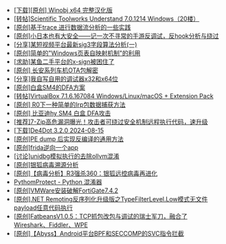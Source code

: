 + [[下载][原创]  Winobj x64 完整汉化版](https://bbs.kanxue.com/thread-285328.htm)
+ [[转帖]Scientific Toolworks Understand 7.0.1214 Windows（20楼）](https://bbs.kanxue.com/thread-280018.htm)
+ [[原创]基于trace 进行数据流分析的一些实践](https://bbs.kanxue.com/thread-285243.htm)
+ [[原创]小日本也有大安全——记一次不寻常的手游反调试，反hook分析与绕过](https://bbs.kanxue.com/thread-278113.htm)
+ [[分享]某短视频平台最新sig3字段算法分析(一)](https://bbs.kanxue.com/thread-285211.htm)
+ [[原创]简单的"Windows页表自映射机制"的利用](https://bbs.kanxue.com/thread-285332.htm)
+ [[求助]某鱼二手平台的x-sign被困住了](https://bbs.kanxue.com/thread-281880.htm)
+ [[原创]  长安系列车机OTA包解密](https://bbs.kanxue.com/thread-285256.htm)
+ [[分享]我自写自用的调试器x32和x64位](https://bbs.kanxue.com/thread-217252.htm)
+ [[原创]白盒SM4的DFA方案](https://bbs.kanxue.com/thread-285292.htm)
+ [[转帖]VirtualBox 7.1.6.167084 Windows/Linux/macOS + Extension Pack](https://bbs.kanxue.com/thread-285334.htm)
+ [[原创] R0下一种简单的Irp包数据捕获方法](https://bbs.kanxue.com/thread-285317.htm)
+ [[原创] 比亚迪hy SM4 白盒 DFA攻击](https://bbs.kanxue.com/thread-285313.htm)
+ [[推荐]7-Zip高危漏洞曝光！攻击者可绕过安全机制远程执行代码，速升级](https://bbs.kanxue.com/thread-285330.htm)
+ [[下载]De4Dot 3.2.0 2024-08-15](https://bbs.kanxue.com/thread-285295.htm)
+ [[原创]PE dump 后实现反编译的通用方法](https://bbs.kanxue.com/thread-284958.htm)
+ [[原创]frida逆向一个app](https://bbs.kanxue.com/thread-284253.htm)
+ [[讨论]unidbg模拟执行的去除ollvm混淆](https://bbs.kanxue.com/thread-285327.htm)
+ [[原创]银狐病毒溯源分析](https://bbs.kanxue.com/thread-285336.htm)
+ [[原创]【病毒分析】R3强杀360：银狐远控病毒再进化](https://bbs.kanxue.com/thread-285272.htm)
+ [PythomProtect - Python 混淆器](https://bbs.kanxue.com/thread-285032.htm)
+ [[原创]VMWare安装破解FortiGate7.4.2](https://bbs.kanxue.com/thread-284794.htm)
+ [[原创].NET Remoting反序列化升级版之TypeFilterLevel.Low模式无文件payload任意代码执行](https://bbs.kanxue.com/thread-282934.htm)
+ [[原创]FatbeansV1.0.5：TCP抓包改包与调试的瑞士军刀，融合了Wireshark、Fiddler、WPE](https://bbs.kanxue.com/thread-284571.htm)
+ [[原创]【Abyss】Android平台BPF和SECCOMP的SVC指令拦截](https://bbs.kanxue.com/thread-285339.htm)
